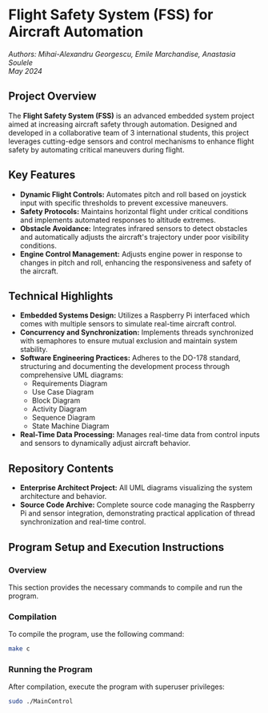 # Flight Safety System (FSS) for Aircraft Automation

*Authors: Mihai-Alexandru Georgescu, Emile Marchandise, Anastasia Soulele*  
*May 2024*

## Project Overview
The **Flight Safety System (FSS)** is an advanced embedded system project aimed at increasing aircraft safety through automation. Designed and developed in a collaborative team of 3 international students, this project leverages cutting-edge sensors and control mechanisms to enhance flight safety by automating critical maneuvers during flight.

## Key Features
- **Dynamic Flight Controls:** Automates pitch and roll based on joystick input with specific thresholds to prevent excessive maneuvers.
- **Safety Protocols:** Maintains horizontal flight under critical conditions and implements automated responses to altitude extremes.
- **Obstacle Avoidance:** Integrates infrared sensors to detect obstacles and automatically adjusts the aircraft's trajectory under poor visibility conditions.
- **Engine Control Management:** Adjusts engine power in response to changes in pitch and roll, enhancing the responsiveness and safety of the aircraft.

## Technical Highlights
- **Embedded Systems Design:** Utilizes a Raspberry Pi interfaced which comes with multiple sensors to simulate real-time aircraft control.
- **Concurrency and Synchronization:** Implements threads synchronized with semaphores to ensure mutual exclusion and maintain system stability.
- **Software Engineering Practices:** Adheres to the DO-178 standard, structuring and documenting the development process through comprehensive UML diagrams:
  - Requirements Diagram
  - Use Case Diagram
  - Block Diagram
  - Activity Diagram
  - Sequence Diagram
  - State Machine Diagram
- **Real-Time Data Processing:** Manages real-time data from control inputs and sensors to dynamically adjust aircraft behavior.

## Repository Contents
- **Enterprise Architect Project:** All UML diagrams visualizing the system architecture and behavior.
- **Source Code Archive:** Complete source code managing the Raspberry Pi and sensor integration, demonstrating practical application of thread synchronization and real-time control.

## Program Setup and Execution Instructions

### Overview
This section provides the necessary commands to compile and run the program.

### Compilation
To compile the program, use the following command:
```bash
make c
```

### Running the Program
After compilation, execute the program with superuser privileges:
```bash
sudo ./MainControl
```
